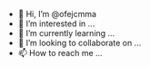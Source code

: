 - 👋 Hi, I’m @ofejcmma
- 👀 I’m interested in ...
- 🌱 I’m currently learning ...
- 💞️ I’m looking to collaborate on ...
- 📫 How to reach me ...

<!---
ofejcmma/ofejcmma is a ✨ special ✨ repository because its `README.md` (this file) appears on your GitHub profile.
You can click the Preview link to take a look at your changes.
--->
